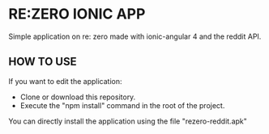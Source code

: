 RE:ZERO IONIC APP
===================

Simple application on re: zero made with ionic-angular 4 and the reddit API.

HOW TO USE
-------------

If you want to edit the application:
- Clone or download this repository.
- Execute the "npm install" command in the root of the project.

You can directly install the application using the file "rezero-reddit.apk"


